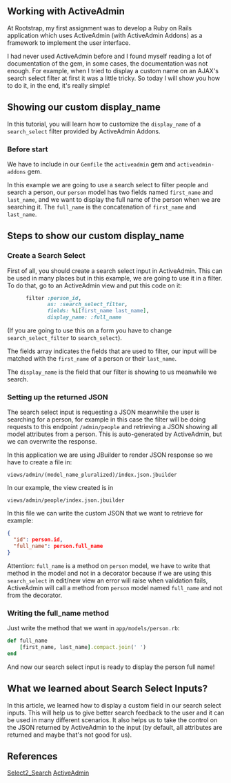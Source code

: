 
## Working with ActiveAdmin

At Rootstrap, my first assignment was to develop a Ruby on Rails application which uses ActiveAdmin (with ActiveAdmin Addons) as a framework to implement the user interface.

I had never used ActiveAdmin before and I found myself reading a lot of documentation of the gem, in some cases, the documentation was not enough. For example, when I tried to display a custom name on an AJAX's search select filter at first it was a little tricky. So today I will show you how to do it, in the end, it's really simple!

## Showing our custom display_name

In this tutorial, you will learn how to customize the `display_name` of a `search_select` filter provided by ActiveAdmin Addons.

### Before start

We have to include in our `Gemfile` the `activeadmin` gem and `activeadmin-addons` gem.

In this example we are going to use a search select to filter people and search a person, our `person` model has two fields named `first_name` and `last_name`, and we want to display the full name of the person when we are searching it. The `full_name` is the concatenation of `first_name` and `last_name`.

## Steps to show our custom display_name

### Create a Search Select

First of all, you should create a search select input in ActiveAdmin. This can be used in many places but in this example, we are going to use it in a filter. To do that, go to an ActiveAdmin view and put this code on it:

```ruby
      filter :person_id,
             as: :search_select_filter,
             fields: %i[first_name last_name],
             display_name: :full_name
```

(If you are going to use this on a form you have to change `search_select_filter` to `search_select`).

The fields array indicates the fields that are used to filter, our input will be matched with the `first_name` of a person or their `last_name`.

The `display_name` is the field that our filter is showing to us meanwhile we search.

### Setting up the returned JSON

The search select input is requesting a JSON meanwhile the user is searching for a person, for example in this case the filter will be doing requests to this endpoint `/admin/people` and retrieving a JSON showing all model attributes from a person. This is auto-generated by ActiveAdmin, but we can overwrite the response.

In this application we are using JBuilder to render JSON response so
we have to create a file in:

 `views/admin/(model_name_pluralized)/index.json.jbuilder`

In our example, the view created is in 

`views/admin/people/index.json.jbuilder `

In this file we can write the custom JSON that we want to retrieve for example:

```json
{
  "id": person.id,
  "full_name": person.full_name
}
```

Attention: `full_name` is a method on `person` model, we have to write that method in the model and not in a decorator because if we are using this `search_select` in edit/new view an error will raise when validation fails, ActiveAdmin will call a method from `person` model named `full_name` and not from the decorator.

### Writing the full_name method

Just write the method that we want in `app/models/person.rb`:

```ruby
def full_name
    [first_name, last_name].compact.join(' ')
end
```
And now our search select input is ready to display the person full name!

## What we learned about Search Select Inputs?

In this article, we learned how to display a custom field in our search select inputs. This will help us to give better search feedback to the user and it can be used in many different scenarios. It also helps us to take the control on the JSON returned by ActiveAdmin to the input (by default, all attributes are returned and maybe that's not good for us).

## References

[Select2_Search](https://github.com/platanus/activeadmin_addons/blob/master/docs/select2_search.md)
[ActiveAdmin](https://github.com/activeadmin/activeadmin/)